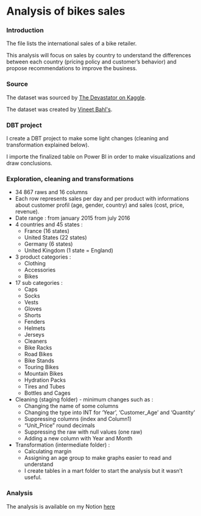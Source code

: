 # Analysis of bikes sales

### Introduction

The file lists the international sales of a bike retailer.

This analysis will focus on sales by country to understand the differences between each country (pricing policy and customer’s behavior) and propose recommendations to improve the business.

### Source

The dataset was sourced by [The Devastator on Kaggle](https://www.kaggle.com/thedevastator).

The dataset was created by [Vineet Bahl's](https://data.world/vineet).

### DBT project

I create a DBT project to make some light changes (cleaning and transformation explained below).

I importe the finalized table on Power BI in order to make visualizations and draw conclusions.

### **Exploration, cleaning and transformations**

- 34 867 raws and 16 columns
- Each row represents sales per day and per product with informations about customer profil (age, gender, country) and sales (cost, price, revenue).
- Date range : from january 2015 from july 2016
- 4 countries and 45 states :
    - France (16 states)
    - United States (22 states)
    - Germany (6 states)
    - United Kingdom (1 state = England)
- 3 product categories :
    - Clothing
    - Accessories
    - Bikes
- 17 sub categories :
    - Caps
    - Socks
    - Vests
    - Gloves
    - Shorts
    - Fenders
    - Helmets
    - Jerseys
    - Cleaners
    - Bike Racks
    - Road Bikes
    - Bike Stands
    - Touring Bikes
    - Mountain Bikes
    - Hydration Packs
    - Tires and Tubes
    - Bottles and Cages
- Cleaning (staging folder) - minimum changes such as :
    - Changing the name of some columns
    - Changing the type into INT for ‘Year’, ‘Customer_Age’ and ‘Quantity’
    - Suppressing columns (index and Column1)
    - “Unit_Price” round decimals
    - Suppressing the raw with null values (one raw)
    - Adding a new column with Year and Month
- Transformation (intermediate folder) :
    - Calculating margin
    - Assigning an age group to make graphs easier to read and understand
    - I create tables in a mart folder to start the analysis but it wasn’t useful.

### **Analysis**

The analysis is available on my Notion <a href="https://forested-random-fe5.notion.site/Analysis-of-bikes-sales-bf31abb7bf1e4bcfb638f3aa23747f29">here</a>
